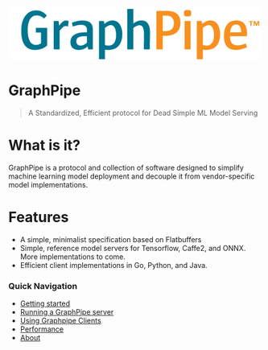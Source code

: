 <img
    src="./assets/logo.png"
    width="500"
    style="display: block; width: 500px; margin: auto; margin-bottom: 3em"
/>

# GraphPipe

> A Standardized, Efficient protocol for Dead Simple ML Model Serving

# What is it?
GraphPipe is a protocol and collection of software designed to
simplify machine learning model deployment and decouple it from
vendor-specific model implementations.

# Features
* A simple, minimalist specification based on Flatbuffers
* Simple, reference model servers for Tensorflow, Caffe2, and ONNX.  More
  implementations to come.
* Efficient client implementations in Go, Python, and Java.

### Quick Navigation

- [Getting started](/guide/user-guide/introduction)
- [Running a GraphPipe server](/servers/)
- [Using Graphpipe Clients](/clients/)
- [Performance](/performance/)
- [About](/about.md)
